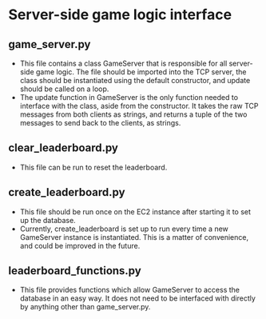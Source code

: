 # Server-side game logic interface

## game_server.py

- This file contains a class GameServer that is responsible for all server-side game logic. The file should be imported into the TCP server, the class should be instantiated using the default constructor, and update should be called on a loop.
- The update function in GameServer is the only function needed to interface with the class, aside from the constructor. It takes the raw TCP messages from both clients as strings, and returns a tuple of the two messages to send back to the clients, as strings.

## clear_leaderboard.py

- This file can be run to reset the leaderboard.

## create_leaderboard.py

- This file should be run once on the EC2 instance after starting it to set up the database.
- Currently, create_leaderboard is set up to run every time a new GameServer instance is instantiated. This is a matter of convenience, and could be improved in the future.

## leaderboard_functions.py

- This file provides functions which allow GameServer to access the database in an easy way. It does not need to be interfaced with directly by anything other than game_server.py.